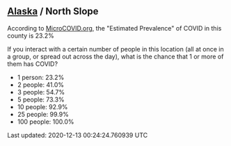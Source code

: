 
## [Alaska](/united-states/alaska) / North Slope

According to [MicroCOVID.org](http://microcovid.org),
the "Estimated Prevalence" of COVID in this county is 23.2%

If you interact with a certain number of people in this location
(all at once in a group, or spread out across the day), what is the chance that
1 or more of them has COVID?

- 1 person: 23.2%
- 2 people: 41.0%
- 3 people: 54.7%
- 5 people: 73.3%
- 10 people: 92.9%
- 25 people: 99.9%
- 100 people: 100.0%

Last updated: 2020-12-13 00:24:24.760939 UTC
